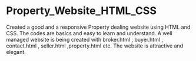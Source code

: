 # Property_Website_HTML_CSS
Created a good and a responsive Property dealing website using HTML and CSS. The codes are basics and easy to learn and understand. A well managed website is being created with broker.html , buyer.html , contact.html , seller.html ,property.html etc. The website is attractive and elegant.
